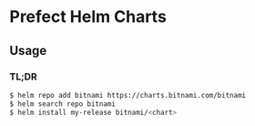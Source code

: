 # Prefect Helm Charts

## Usage

### TL;DR
``` bash 
$ helm repo add bitnami https://charts.bitnami.com/bitnami
$ helm search repo bitnami
$ helm install my-release bitnami/<chart>